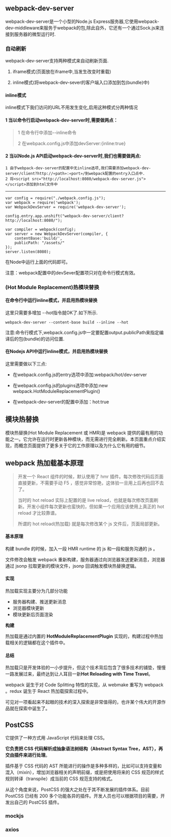 
## webpack-dev-server

webpack-dev-server是一个小型的Node.js Express服务器,它使用webpack-dev-middleware来服务于webpack的包,除此自外，它还有一个通过Sock.js来连接到服务器的微型运行时.

### 自动刷新
webpack-dev-server支持两种模式来自动刷新页面.

1. iframe模式(页面放在iframe中,当发生改变时重载)

1. inline模式(将webpack-dev-sever的客户端入口添加到包(bundle)中)

#### inline模式
inline模式下我们访问的URL不用发生变化,启用这种模式分两种情况

#### 1 当以命令行启动webpack-dev-server时,需要做两点：
> 
> 1 在命令行中添加--inline命令
> 
> 2 在webpack.config.js中添加devServer:{inline:true}
> 
#### 2 当以Node.js API启动webpack-dev-server时,我们也需要做两点:

	1 由于webpack-dev-server的配置中无inline选项,我们需要添加webpack-dev-server/client?http://«path»:«port»/到webpack配置的entry入口点中. 	
	2 将<script src="http://localhost:8080/webpack-dev-server.js"></script>添加到html文件中



---

	var config = require("./webpack.config.js");
	var webpack = require('webpack');
	var WebpackDevServer = require('webpack-dev-server');

	config.entry.app.unshift("webpack-dev-server/client?http://localhost:8080/");
	
	var compiler = webpack(config);
	var server = new WebpackDevServer(compiler, {
	    contentBase:'build/',
	    publicPath: "/assets/"
	});
	server.listen(8080);

在Node中运行上面的代码即可。

注意：webpack配置中的devSever配置项只对在命令行模式有效。


### (Hot Module Replacement)热模块替换

#### 在命令行中运行inline模式，并启用热模块替换
这里只需要多增加 --hot指令就OK了.如下所示.

	webpack-dev-server --content-base build --inline --hot
注意:命令行模式下,webpack.config.js中一定要配置output.publicPath来指定编译后的包(bundle)的访问位置.

#### 在Nodejs API中运行inline模式，并启用热模块替换
这里需要做以下三点:

- 在webpack.config.js的entry选项中添加:webpack/hot/dev-server

- 在webpack.config.js的plugins选项中添加:new webpack.HotModuleReplacementPlugin()

- 在webpack-dev-server的配置中添加：hot:true


## 模块热替换

模块热替换(Hot Module Replacement 或 HMR)是 webpack 提供的最有用的功能之一。它允许在运行时更新各种模块，而无需进行完全刷新。本页面重点介绍实现，而概念页面提供了更多关于它的工作原理以及为什么它有用的细节。

## webpack 热加载基本原理

>  开发一个 React 组件的时候，默认使用了 hmr 插件。每次修改代码后页面直接更新，不需要手动 F5 ，感觉非常惊艳，这体验一旦用上后再也回不去了。
> 
> 当时的 hot reload 实际上配置的是 live reload，也就是每次修改页面刷新。开发小组件每次更新也蛮快的，但如果一个应用应该使用上真正的 hot reload 才比较靠谱。
> 
> 所谓的 hot reload(热加载) 就是每次修改某个 js 文件后，页面局部更新。
#### 基本原理
构建 bundle 的时候，加入一段 HMR runtime 的 js 和一段和服务沟通的 js 。

文件修改会触发 webpack 重新构建，服务器通过向浏览器发送更新消息，浏览器通过 jsonp 拉取更新的模块文件，jsonp 回调触发模块热替换逻辑。

#### 实现
热加载实现主要分为几部分功能

- 服务器构建、推送更新消息
- 浏览器模块更新
- 模块更新后页面渲染

**构建**

热加载是通过内置的 **HotModuleReplacementPlugin** 实现的，构建过程中热加载相关的逻辑都在这个插件中。

#### 总结
热加载只是开发体验的一小步提升，但这个技术背后包含了很多技术的铺垫，慢慢一路发展过来，最终达到让人耳目一新**Hot Reloading with Time Travel**。

webpack 诞生于对 Code Splitting 特性的实现，从 webmake 重写为 webpack 。redux 诞生于 React 热加载探索过程中。

可见对一项看起来不起眼的技术的深入探索是非常值得的，也许某个伟大的开源作品就在探索中诞生了。

## PostCSS 
它提供了一种方式用 JavaScript 代码来处理 CSS。

**它负责把 CSS 代码解析成抽象语法树结构（Abstract Syntax Tree，AST），再交由插件来进行处理**。

插件基于 CSS 代码的 AST 所能进行的操作是多种多样的，比如可以支持变量和混入（mixin），增加浏览器相关的声明前缀，或是把使用将来的 CSS 规范的样式规则转译（transpile）成当前的 CSS 规范支持的格式。

从这个角度来说，PostCSS 的强大之处在于其不断发展的插件体系。目前 PostCSS 已经有 200 多个功能各异的插件。开发人员也可以根据项目的需要，开发出自己的 PostCSS 插件。

### mockjs

### axios